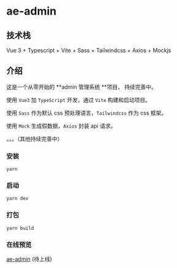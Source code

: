 # ae-admin

## 技术栈

Vue 3 + Typescript + Vite + Sass + Tailwindcss + Axios + Mockjs

## 介绍

这是一个从零开始的 **admin 管理系统 **项目， 持续完善中。

使用 `Vue3` 加 `TypeScript` 开发，通过 `Vite` 构建和启动项目。

使用 `Sass` 作为默认 css 预处理语言，`Tailwindcss` 作为 css 框架。

使用 `Mock` 生成假数据，`Axios` 封装 api 请求。

。。。（其他持续完善中）

### 安装

```shell
yarn
```

### 启动

```shell
yarn dev
```

### 打包

```shell
yarn build
```

### 在线预览

[ae-admin](https://...) (待上线)
